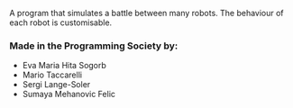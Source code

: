 A program that simulates a battle between many robots. The behaviour of each 
robot is customisable.

### Made in the Programming Society by:

- Eva Maria Hita Sogorb
- Mario Taccarelli
- Sergi Lange-Soler
- Sumaya Mehanovic Felic
